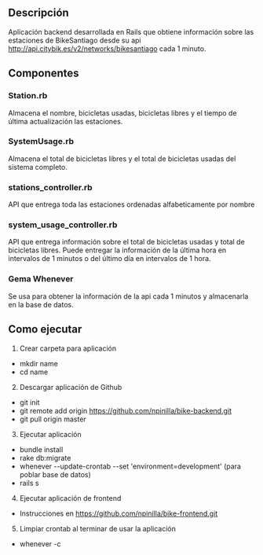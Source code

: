 ## Descripción

Aplicación backend desarrollada en Rails que obtiene información sobre las estaciones de BikeSantiago desde su api http://api.citybik.es/v2/networks/bikesantiago cada 1 minuto.

## Componentes
### Station.rb
Almacena el nombre, bicicletas usadas, bicicletas libres y el tiempo de última actualización las estaciones.

### SystemUsage.rb
Almacena el total de bicicletas libres y el total de bicicletas usadas del sistema completo.

### stations_controller.rb
API que entrega toda las estaciones ordenadas alfabeticamente por nombre

### system_usage_controller.rb
API que entrega información sobre el total de bicicletas usadas y total de bicicletas libres. Puede entregar la información de la última hora en intervalos de 1 minutos o del último día en intervalos de 1 hora.

### Gema Whenever
Se usa para obtener la información de la api cada 1 minutos y almacenarla en la base de datos.

## Como ejecutar

1. Crear carpeta para aplicación
  * mkdir name
  * cd name
  
2. Descargar aplicación de Github
  * git init
  * git remote add origin https://github.com/npinilla/bike-backend.git
  * git pull origin master
  
3. Ejecutar aplicación
  * bundle install
  * rake db:migrate
  * whenever --update-crontab --set 'environment=development' (para poblar base de datos)
  * rails s

4. Ejecutar aplicación de frontend
  * Instrucciones en https://github.com/npinilla/bike-frontend.git
  
5. Limpiar crontab al terminar de usar la aplicación
  * whenever -c

